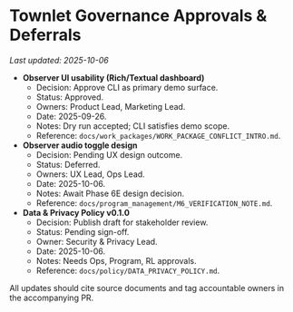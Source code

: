 # Townlet Governance Approvals & Deferrals

_Last updated: 2025-10-06_

- **Observer UI usability (Rich/Textual dashboard)**
  - Decision: Approve CLI as primary demo surface.
  - Status: Approved.
  - Owners: Product Lead, Marketing Lead.
  - Date: 2025-09-26.
  - Notes: Dry run accepted; CLI satisfies demo scope.
  - Reference: `docs/work_packages/WORK_PACKAGE_CONFLICT_INTRO.md`.
- **Observer audio toggle design**
  - Decision: Pending UX design outcome.
  - Status: Deferred.
  - Owners: UX Lead, Ops Lead.
  - Date: 2025-10-06.
  - Notes: Await Phase 6E design decision.
  - Reference: `docs/program_management/M6_VERIFICATION_NOTE.md`.
- **Data & Privacy Policy v0.1.0**
  - Decision: Publish draft for stakeholder review.
  - Status: Pending sign-off.
  - Owner: Security & Privacy Lead.
  - Date: 2025-10-06.
  - Notes: Needs Ops, Program, RL approvals.
  - Reference: `docs/policy/DATA_PRIVACY_POLICY.md`.

All updates should cite source documents and tag accountable owners in the accompanying PR.
